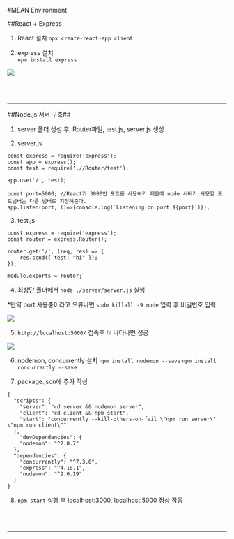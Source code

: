 #MEAN Environment



##React + Express 
1. React 설치
`npx create-react-app client`

2. express 설치  
`npm install express`

<img src="https://user-images.githubusercontent.com/57519789/187075204-2143bb38-0b15-4fe5-93e7-c7409470e4d2.png">

<br><br>
<hr>
##Node.js 서버 구축##

1. server 폴더 생성 후, Router파일, test.js, server.js 생성


2.  server.js
```
const express = require('express');
const app = express();
const test = require('.//Router/test');

app.use('/', test);

const port=5000; //React가 3000번 포트를 사용하기 때문에 node 서버가 사용할 포트넘버는 다른 넘버로 지정해준다.
app.listen(port, ()=>{console.log(`Listening on port ${port}`)});
```

3. test.js
```
const express = require('express');
const router = express.Router();

router.get('/', (req, res) => {
    res.send({ test: "hi" });
});

module.exports = router;
```
4. 최상단 폴더에서 `node ./server/server.js` 실행

*만약 port 사용중이라고 오류나면 `sudo killall -9 node` 입력 후 비밀번호 입력

<img  src="https://user-images.githubusercontent.com/57519789/187075788-86a882ab-9f04-4df1-8a96-921b2a407139.png">

5. `http://localhost:5000/` 접속후 hi 나타나면 성공

<img src="https://user-images.githubusercontent.com/57519789/187075847-400b0893-d673-4a10-940e-e3f1d1d613f4.png">

6. nodemon, concurrently 설치 
`npm install nodemon --save`
`npm install concurrently --save`

7.  package.json에 추가 작성
```
{
  "scripts": {
    "server": "cd server && nodemon server",
    "client": "cd client && npm start",
    "start": "concurrently --kill-others-on-fail \"npm run server\" \"npm run client\""
  },
    "devDependencies": {
    "nodemon": "^2.0.7"
  },
  "dependencies": {
    "concurrently": "^7.3.0",
    "express": "^4.18.1",
    "nodemon": "^2.0.19"
  }
}
```
8. `npm start` 실행 후 
localhost:3000, localhost:5000 정상 작동

<br><br>
<hr>



